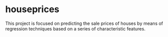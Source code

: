 # houseprices
This project is focused on predicting the sale prices of houses by means of regression techniques based on a series of characteristic features.
